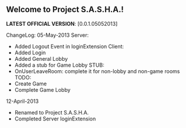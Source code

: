 ## Welcome to Project S.A.S.H.A.!
**LATEST OFFICIAL VERSION**:  [0.0.1.05052013] 

ChangeLog:
05-May-2013
Server:
* Added Logout Event in loginExtension
Client:
* Added Login
* Added General Lobby
* Added a stub for Game Lobby
STUB:
* OnUserLeaveRoom: complete it for non-lobby and non-game rooms
TODO:
* Create Game
* Complete Game Lobby

12-April-2013
* Renamed to Project S.A.S.H.A.
* Completed Server loginExtension
